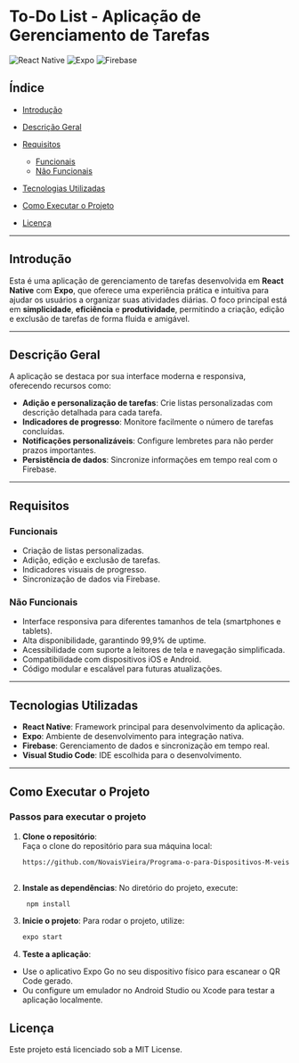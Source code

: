 # **To-Do List - Aplicação de Gerenciamento de Tarefas**

![React Native](https://img.shields.io/badge/React%20Native-v0.72-blue) ![Expo](https://img.shields.io/badge/Expo-v49-green) ![Firebase](https://img.shields.io/badge/Firebase-Integrated-orange)

## **Índice**
- [Introdução](#introdução)
- [Descrição Geral](#descrição-geral)
- [Requisitos](#requisitos)
  - [Funcionais](#funcionais)
  - [Não Funcionais](#não-funcionais)
- [Tecnologias Utilizadas](#tecnologias-utilizadas)
- [Como Executar o Projeto](#como-executar-o-projeto)


- [Licença](#licença)

---

## **Introdução**
Esta é uma aplicação de gerenciamento de tarefas desenvolvida em **React Native** com **Expo**, que oferece uma experiência prática e intuitiva para ajudar os usuários a organizar suas atividades diárias. O foco principal está em **simplicidade**, **eficiência** e **produtividade**, permitindo a criação, edição e exclusão de tarefas de forma fluida e amigável.

---

## **Descrição Geral**
A aplicação se destaca por sua interface moderna e responsiva, oferecendo recursos como:
- **Adição e personalização de tarefas**: Crie listas personalizadas com descrição detalhada para cada tarefa.
- **Indicadores de progresso**: Monitore facilmente o número de tarefas concluídas.
- **Notificações personalizáveis**: Configure lembretes para não perder prazos importantes.
- **Persistência de dados**: Sincronize informações em tempo real com o Firebase.

---

## **Requisitos**

### **Funcionais**
- Criação de listas personalizadas.
- Adição, edição e exclusão de tarefas.
- Indicadores visuais de progresso.
- Sincronização de dados via Firebase.

### **Não Funcionais**
- Interface responsiva para diferentes tamanhos de tela (smartphones e tablets).
- Alta disponibilidade, garantindo 99,9% de uptime.
- Acessibilidade com suporte a leitores de tela e navegação simplificada.
- Compatibilidade com dispositivos iOS e Android.
- Código modular e escalável para futuras atualizações.

---

## **Tecnologias Utilizadas**
- **React Native**: Framework principal para desenvolvimento da aplicação.
- **Expo**: Ambiente de desenvolvimento para integração nativa.
- **Firebase**: Gerenciamento de dados e sincronização em tempo real.
- **Visual Studio Code**: IDE escolhida para o desenvolvimento.


---

## **Como Executar o Projeto**

### **Passos para executar o projeto**

1. **Clone o repositório**:  
   Faça o clone do repositório para sua máquina local:  
   ```bash
   https://github.com/NovaisVieira/Programa-o-para-Dispositivos-M-veis-/tree/main#como-executar-o-projeto
  

2. **Instale as dependências**:
No diretório do projeto, execute:
   ```bash
    npm install

 3. **Inicie o projeto**:
Para rodar o projeto, utilize:
    ```bash
    expo start

4. **Teste a aplicação**:

- Use o aplicativo Expo Go no seu dispositivo físico para escanear o QR Code gerado.
- Ou configure um emulador no Android Studio ou Xcode para testar a aplicação localmente.


## **Licença**
Este projeto está licenciado sob a MIT License.

